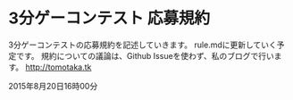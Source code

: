 # 3分ゲーコンテスト 応募規約
3分ゲーコンテストの応募規約を記述していきます。
rule.mdに更新していく予定です。
規約についての議論は、Github Issueを使わず、私のブログで行います。
http://tomotaka.tk

2015年8月20日16時00分